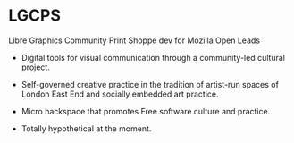 # LGCPS
Libre Graphics Community Print Shoppe dev for Mozilla Open Leads

+ Digital tools for visual communication through a community-led cultural project. 

+ Self-governed creative practice in the tradition of artist-run spaces of London East End and socially embedded art practice. 

+ Micro hackspace that promotes Free software culture and practice.

+ Totally hypothetical at the moment.
